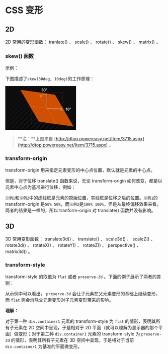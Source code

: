 <!-- config.time: 2015-09-01 -->

# CSS 变形

## 2D

2D 常用的变形函数： tranlate() 、 scale() 、 rotate() 、 skew() 、 matrix() 。

### skew() 函数

示例：

<div class="demo" name="css skew.html"></div>

下图描述了`skew(30deg, 10deg)`的工作原理：

![](./imgs/10.jpg)

> **注：**上图来自 [http://dtop.powereasy.net/Item/3715.aspx](http://dtop.powereasy.net/Item/3715.aspx) 。

### transform-origin

transform-origin 用来指定元素变形的中心点位置，默认就是元素的中心点。

但是，对于位移 translate() 函数来说，无论 transform-origin 如何改变，都是以元素中心点为基准进行位移，例如：

<div class="demo" name="transform-origin.html"></div>

`示例1`和`示例2`中的虚线框是元素的原始位置，实线框是位移之后的位置。`示例1`的 transform-origin 是`50% 50%`，而`示例2`是`100% 100%`，但是从最终偏移效果来看，两者的结果是一样的，所以 tranform-origin 对 translate() 函数并没有影响。

## 3D

3D 常用变形函数： translate3d() 、 translate() 、 scale3d() 、 scaleZ() 、 rotate3d() 、 rotateX() 、 rotateY() 、 rotateZ() 、 perspective() 、 matrix3d() 。

### transform-style

transform-style 的取值为 `flat` 或者 `preserve-3d` 。下面的例子展示了两者的差别：

<div class="demo" name="transform-style.html"></div>

从示例中可以看出， `preserve-3d` 会让子元素在父元素变形的基础上继续变形，而 `flat` 则会消除父元素变形对子元素变形带来的影响。

**理解：**

对于第一种 `div.container1` 元素的 transform-style 为 `flat` 的情形，表明其所有子元素在 2D 空间中呈现，于是相对于 2D 平面（就可以理解为显示器的那个平面）做变形；对于第二种 `div.container1` 元素的 transform-style 为 `preserve-3d` 的情形，表明其所有子元素在 3D 空间中呈现，于是相对于当前 `div.container1` 为基准的平面做变形。
